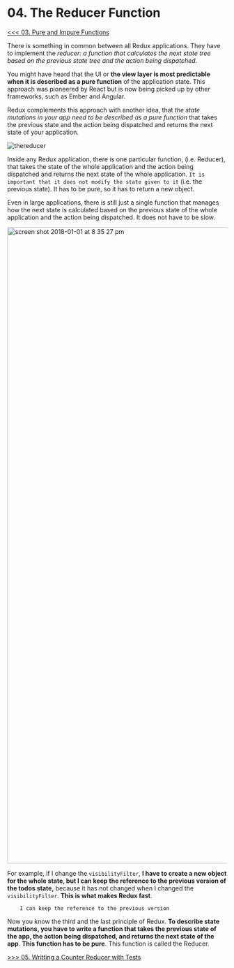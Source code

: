 # 04. The Reducer Function

[<<< 03. Pure and Impure Functions](https://github.com/xgirma/getting-started-with-redux/tree/master/chapters/03)

There is something in common between all Redux applications. They have to implement the _reducer: a function that calculates the next state tree based on the previous state tree and the action being dispatched_.


You might have heard that the UI or **the view layer is most predictable when it is described as a pure function** of the application state. This approach was pioneered by React but is now being picked up by other frameworks, such as Ember and Angular.

Redux complements this approach with another idea, that _the state mutations in your app need to be described as a pure function_ that takes the previous state and the action being dispatched and returns the next state of your application.

![thereducer](https://user-images.githubusercontent.com/5876481/34474358-9864a264-ef32-11e7-8a2e-ac4cfd8503d9.png)

Inside any Redux application, there is one particular function, (i.e. Reducer), that takes the state of the whole application and the action being dispatched and returns the next state of the whole application. `It is important that it does not modify the state given to it` (i.e. the previous state). It has to be pure, so it has to return a new object.

Even in large applications, there is still just a single function that manages how the next state is calculated based on the previous state of the whole application and the action being dispatched. It does not have to be slow.

<img width="1458" alt="screen shot 2018-01-01 at 8 35 27 pm" src="https://user-images.githubusercontent.com/5876481/34474419-6088d936-ef33-11e7-92ac-cf2dcad43683.png">

For example, if I change the `visibilityFilter`, **I have to create a new object for the whole state, but I can keep the reference to the previous version of the todos state,** because it has not changed when I changed the `visibilityFilter`. **This is what makes Redux fast**.

        I can keep the reference to the previous version
        
Now you know the third and the last principle of Redux. **To describe state mutations, you have to write a function that takes the previous state of the app, the action being dispatched, and returns the next state of the app**. **This function has to be pure**. This function is called the Reducer.

[>>> 05. Writting a Counter Reducer with Tests](https://github.com/xgirma/getting-started-with-redux/tree/master/chapters/05)